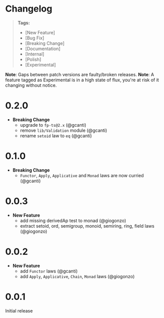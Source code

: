 # Changelog

> **Tags:**
>
> - [New Feature]
> - [Bug Fix]
> - [Breaking Change]
> - [Documentation]
> - [Internal]
> - [Polish]
> - [Experimental]

**Note**: Gaps between patch versions are faulty/broken releases.
**Note**: A feature tagged as Experimental is in a high state of flux, you're at risk of it changing without notice.

# 0.2.0

- **Breaking Change**
  - upgrade to `fp-ts@2.x` (@gcanti)
  - remove `lib/Validation` module (@gcanti)
  - rename `setoid` law to `eq` (@gcanti)

# 0.1.0

- **Breaking Change**
  - `Functor`, `Apply`, `Applicative` and `Monad` laws are now curried (@gcanti)

# 0.0.3

- **New Feature**
  - add missing derivedAp test to monad (@giogonzo)
  - extract setoid, ord, semigroup, monoid, semiring, ring, field laws (@giogonzo)

# 0.0.2

- **New Feature**
  - add `Functor` laws (@gcanti)
  - add `Apply`, `Applicative`, `Chain`, `Monad` laws (@giogonzo)

# 0.0.1

Initial release
